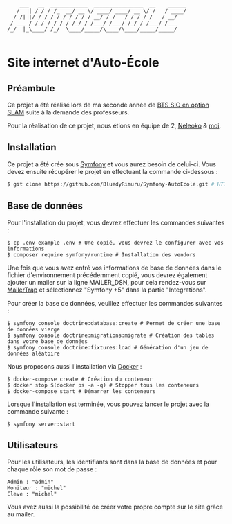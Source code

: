````

    ___   __  ____________  ________________  __    ______
   /   | / / / /_  __/ __ \/ ____/ ____/ __ \/ /   / ____/
  / /| |/ / / / / / / / / / __/ / /   / / / / /   / __/   
 / ___ / /_/ / / / / /_/ / /___/ /___/ /_/ / /___/ /___   
/_/  |_\____/ /_/  \____/_____/\____/\____/_____/_____/   
                                                          
````

# Site internet d'Auto-École

## Préambule

Ce projet a été réalisé lors de ma seconde année de [BTS SIO en option SLAM](https://www.onisep.fr/ressources/univers-formation/Formations/Post-bac/bts-services-informatiques-aux-organisations-option-b-solutions-logicielles-et-applications-metiers) suite
à la demande des professeurs.

Pour la réalisation de ce projet, nous étions en équipe de 2, [Neleoko](https://github.com/Neleoko) & [moi](https://github.com/BluedyRimuru).
 
## Installation

Ce projet a été crée sous [Symfony](https://symfony.com/) et vous aurez besoin de celui-ci.
Vous devez ensuite récupérer le projet en effectuant la commande ci-dessous :
```bash
$ git clone https://github.com/BluedyRimuru/Symfony-AutoEcole.git # HTTPS mais vous sélectionnez le lien que vous voulez.
```
## Base de données

Pour l'installation du projet, vous devrez effectuer les commandes suivantes :
```shell
$ cp .env-example .env # Une copié, vous devrez le configurer avec vos informations
$ composer require symfony/runtime # Installation des vendors
```

Une fois que vous avez entré vos informations de base de données dans le fichier d'environnement précédemment copié, 
vous devrez également ajouter un mailer sur la ligne MAILER_DSN, pour cela rendez-vous sur [MailerTrap](https://mailtrap.io/) et sélectionnez
"Symfony +5" dans la partie "Integrations".

Pour créer la base de données, veuillez effectuer les commandes suivantes :
```shell
$ symfony console doctrine:database:create # Permet de créer une base de données vierge
$ symfony console doctrine:migrations:migrate # Création des tables dans votre base de données
$ symfony console doctrine:fixtures:load # Génération d'un jeu de données aléatoire
```

Nous proposons aussi l'installation via [Docker](https://www.docker.com/) :
 
```shell
$ docker-compose create # Création du conteneur
$ docker stop $(docker ps -a -q) # Stopper tous les conteneurs
$ docker-compose start # Démarrer les conteneurs
```

Lorsque l'installation est terminée, vous pouvez lancer le projet avec la commande suivante :
```shell
$ symfony server:start
```

## Utilisateurs

Pour les utilisateurs, les identifiants sont dans la base de données et pour chaque rôle son mot de passe :
```
Admin : "admin"
Moniteur : "michel"
Eleve : "michel"
```
Vous avez aussi la possibilité de créer votre propre compte sur le site grâce au mailer. 



